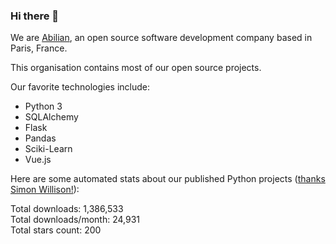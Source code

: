### Hi there 👋

We are [Abilian](https://abilian.com/), an open source software development company based in Paris, France.

This organisation contains most of our open source projects.

Our favorite technologies include:

- Python 3
- SQLAlchemy
- Flask
- Pandas
- Sciki-Learn
- Vue.js

Here are some automated stats about our published Python projects
([thanks Simon Willison!][sw-post]):

<!--marker-->
Total downloads: 1,386,533<br>
Total downloads/month: 24,931<br>
Total stars count: 200
<!--end-->

[sw-post]: https://simonwillison.net/2020/Jul/10/self-updating-profile-readme/